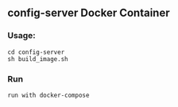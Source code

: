 ## config-server Docker Container

### Usage:

```
cd config-server
sh build_image.sh
```

### Run

```
run with docker-compose
```
